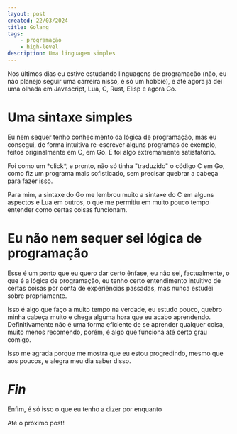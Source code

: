 ```yaml
---
layout: post
created: 22/03/2024
title: Golang
tags:
    - programação
    - high-level
description: Uma linguagem simples
---
```

<p>Nos últimos dias eu estive estudando linguagens de programação (não, eu não
planejo seguir uma carreira nisso, é só um hobbie), e até agora já dei uma
olhada em Javascript, Lua, C, Rust, Elisp e agora Go.</p> <h1>Uma sintaxe
simples</h1> <p>Eu nem sequer tenho conhecimento da lógica de programação, mas
eu consegui, de forma intuitiva re-escrever alguns programas de exemplo, feitos
originalmente em C, em Go. E foi algo extremamente satisfatório.</p> <p>Foi
como um *click*, e pronto, não só tinha "traduzido" o código C em Go, como fiz
um programa mais sofisticado, sem precisar quebrar a cabeça para fazer
isso.</p> <p>Para mim, a sintaxe do Go me lembrou muito a sintaxe do C em
alguns aspectos e Lua em outros, o que me permitiu em muito pouco tempo
entender como certas coisas funcionam.</p> <h1>Eu não nem sequer sei lógica de
programação</h1> <p>Esse é um ponto que eu quero dar certo ênfase, eu não sei,
factualmente, o que é a lógica de programação, eu tenho certo entendimento
intuitivo de certas coisas por conta de experiências passadas, mas nunca
estudei sobre propriamente.</p> <p>Isso é algo que faço a muito tempo na
verdade, eu estudo pouco, quebro minha cabeça muito e chega alguma hora que eu
acabo aprendendo. Definitivamente não é uma forma eficiente de se aprender
qualquer coisa, muito menos recomendo, porém, é algo que funciona até certo
grau comigo.</p> <p>Isso me agrada porque me mostra que eu estou progredindo,
mesmo que aos poucos, e alegra meu dia saber disso.</p> <h1><em>Fin</em></h1>
<p>Enfim, é só isso o que eu tenho a dizer por enquanto</p> <p>Até o próximo
post!</p>
